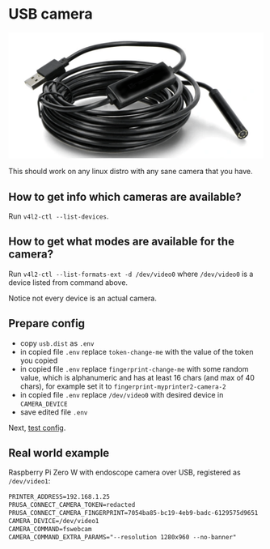 # USB camera

![USB camera](./static/usb_cam.png)

This should work on any linux distro with any sane camera that you have.

## How to get info which cameras are available?

Run `v4l2-ctl --list-devices`.

## How to get what modes are available for the camera?

Run `v4l2-ctl --list-formats-ext -d /dev/video0` where `/dev/video0` is a device
listed from command above.

Notice not every device is an actual camera.

## Prepare config

- copy `usb.dist` as `.env`
- in copied file `.env` replace `token-change-me` with the value of the token
  you copied
- in copied file `.env` replace `fingerprint-change-me` with some random value,
  which is alphanumeric and has at least 16 chars (and max of 40 chars),
  for example set it to `fingerprint-myprinter2-camera-2`
- in copied file `.env` replace  `/dev/video0` with desired device in `CAMERA_DEVICE`
- save edited file `.env`

Next, [test config](./test.config.md).

## Real world example

Raspberry Pi Zero W with endoscope camera over USB, registered as `/dev/video1`:

<!-- markdownlint-disable line_length -->
```shell
PRINTER_ADDRESS=192.168.1.25
PRUSA_CONNECT_CAMERA_TOKEN=redacted
PRUSA_CONNECT_CAMERA_FINGERPRINT=7054ba85-bc19-4eb9-badc-6129575d9651
CAMERA_DEVICE=/dev/video1
CAMERA_COMMAND=fswebcam
CAMERA_COMMAND_EXTRA_PARAMS="--resolution 1280x960 --no-banner"
```
<!-- markdownlint-enable line_length -->
